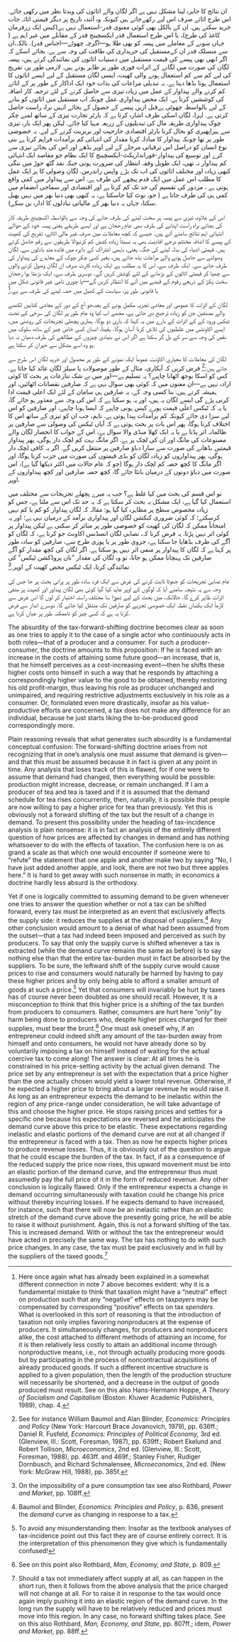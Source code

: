 ان نتائج کا جایزہ لینا مشکل نہیں ہے اگر لگان والے اثاثوں کی ویدتا نظر میں رکھی جائے. اس طرح اثاثے صرف اس لیے رکھےجاتے ہیں کیونکہ وہ آئندہ تاریخ پر دیگر قیمتی اثاثہ جات خرید سکتے ہیں. ان کے بالکل بھی کوئی معنوی قدر-استعمال نہیں ہے(کیس ایک زرفرمان کاغذ کی طرح)، یا اس طرح استعمال قدر ایکسچینج قدر کے مقابلے میں غیر اہم ہے ( جہاں سونے کے معاملے میں پیسہ کو بھی طلا ہو—اگرچہ چھوٹے—اجناس قدر). بالکہ،ان سے منسلک قدر ان کےمستقبل کی خریداری کی طاقت کی وجہ سے ہے. بجائے اسکے کہ اگر ابھی بھی پیسے کی قیمت مستقبل میں دستیاب اثاثوں کی نمائندگی کرتے ہیں، پیسہ لگان کی صورت میں لگانے کے اثرات فوری طور پر ظاہر ہوتے ہیں. لازمی طور پر، تفریح کی لیے کم سے کم استعمال ہونے والی کھپت، ایسی لگان مستقبل کے لیے ایسے اثاثوں کا استعمال ہونا بڈھا دیتا ہے. یہ تبدیلی مراعات کی بذات خود ایک اداکار کے طور پر کے اثاثے کم کرنے والے پیداوار کے عمل میں زیادہ تیزی سے حاصل کرنے کے لئے ترجمہ کار اضافہ کی کوششیں کرتا ہے. ایک محض پیداواری عمل چونکہ اب مستقبل میں اثاثوں کو بنانے کے لیے بالواسطہ چھوٹی ہےقبل ازیں پیسے کے حصول کے بجائے انہیں براہ راست حاصل کرتی ہے. لہزا، لگان اسکی طرف اشارہ کرتا ہے کہ بارٹر تجارت تیزی کے ساتھ لمبے چکر چوک پیداواری طریقہ مال کی تبدیلیوں کے زریعہ مہیا کیا جائے. لیکن پھر ایک بار، تیزی سے ہیراپھیری کو بحال کرنا بارٹر اقتصادی جارحیت اور بربریت کرنے کے لیے. یہ خصوصی طور پر تھا چونکہ پیداوار کا مبادلہ کرنا مقدار کی انتہائی کم برآمدات فراہم کرتا ہے بنی نوع انسان کو دراصل اس ترقیاتی مرحلے کے لیے اوپر بڈھے اور اس کی بجائے تیزی سے کرے اور توسیع کی پیداوار-فورانداریکٹ-ایکسچینج کا ایک نظام جو مقاصد ایک انتہائی کم پیداوار نہ تھی، ایک طویل وقفہ انتظار کی ضرورت ہوتی جبکہ نقد گٹھ جوڑ میں ننگی کبھی زیادہ اور مختلف اثاثوں کی اب تک بڑے واپس راندرس. لگان وصولی کا ہر ایک عمل کا مطلب اس عمل میں ایک قدم پیچھے کی طرف ہے. اس سے پیداوار میں کمی واقع ہوتی ہے ، مزدور کی تقسیم کی حد تک کم کرتا ہے اور اقتصادی اور سماجی انضمام میں کمی ہی کی طرف جاتا ہے ( جو، نوٹ کیا جاسکتا ہے، یہ کبھی بھی دنیا بھر میں نہیں پھیل سکتا، جہاں یہ دنیا بھر کے مالیاتی تبادلوں کا ادارہ بن سکے).

اس کے علاوہ، تیزی سے پیسہ ہر سخت لینے کی طرف جانے کی وجہ سے بالواسطہ اکسچینج طریقہ کار کی بجائے براہ راست اپنانے کی طرف بھی عام رجحان ہے اور ایسے طریقے یعنی پیسہ خود کے حوالے انتہائی اہم نتائج سامنے آتے ہیں. جیسے کہ کچھ معاملات میں صرف غیر مالی اثاثے، تفریح کی کھپت کے پیسے کا اضافہ مختتم درجے افادیت بھی یہ نسبتاً زیادہ کشش کم کرنیوالا طریقوں سے رقم حاصل کرتے ہیں. قیمتی اشیاء کی بدلہ لینے کی جگہ، یعنی، باہمی اشتراک کے دایرہ میں فائدہ مند بادلوں سے، لگان وصولنے سے حاصل ہونے والے مراعات بڈھ جاتے ہیں، بغیر کسی چکر چوک کے معاہدے کی پیداوار کی طرف جانے سے. ایک طرف سے، اس کا یہ مطلب ہے ایک زیادہ کثرت صرف ان لگان وصول کرنے والوں سے چھپا کر قیمتی اثاثوں کے بڑھانے کے لئے کوشش کریں گے. دوسری طرف سے، ایک بڑھتا ہوا رجحان سخت پکڑ کے ذریعے رقوم کے قبضے میں آنے كا انتظار كریں گے—یا چوری نامی غیر قانونی شکل میں یا قانونی طور پر، سیاست کے کھیل میں حصہ لینے کی طرف سے ہے.[^9]

لگان کے اثرات کا عمومی اور معاشی تجزیہ مکمل ہونے کے بعد،جو آج کے دور کے معاشی کتابیں لکھنے والے مصنفین جن کو زیادہ ترجیح دی جاتی ہے، مجھے اب کیا وہ عام طور پر لگان کی سرخی کے تحت ٹیکس ورود کے کے اثرات کے بارے میں یہ کہنا کہ باری دو ہوگا. ہماری پچھلی تجزیحات کی روشنی میں، ایسے اکاونٹس میں غلطیوں کی تلاش کرنا آسان ہوگا. یقیناً، انسان کسی خاص چیز کے ساتھ سلوک میں نقص کی وجہ سے سر کے بل گر سکتا ہے اگر اس نے بنیادی چیزوں کے مطالعے کی طرف دھیان نہ دیا ہو وہ اسے مشکل سے حیران کر سکتا ہے.

لگان کی معاملات کا معیاری اکاؤنٹ عموماً ایک نمونے کے طور پر محصول اور خرید لگان اس طرح سے جاتے ہیں:[^10] فرض کریں کہ آبکاری، مثال کے طور موصولات یا سیلز لگان عائد کیا جاتا ہے. کس کو اسکا بوجھ اٹھانا چاہیے؟ یہ تسلیم ہے—اور میں بے شک تنازعات پر بحث کا کوئی ارادہ نہیں ہے—ان معنوں میں کہ کوئی بھی سوال نہی ہے کہ صارفین نقصانات اٹھائیں، اور ہمیشہ کرتے ہیں. بنا کسی وجہ کے، یہ صارفین ہی سامان کے لئے ایک اعلی قیمت ادا کرنی پڑے گی ایسے لگان یہ ہیں، اور یہ ہو سکتا ہے کہ اس کی وجہ سے معذور ہو جائے گا، یا یہ کہ ٹیکس اعلٰی قیمت پورے کیس ہونی چاہیے کہ ایسا ہونا چاہیے، اور صارفین کو اس لیے سزا دی جائے کیونکہ کم برآمدات پیدا ہوتی ہے. تاہم، جب ان کو تیزی کے ساتھ اس کا اختلاف کرنا ہوگا، پھر اس بات پر بحث ہوتی ہے کہ آیاں ٹیکس کی وصولی سے صارفین پر ظالمانہ اثر پڈتا ہے یا یہ ایک کھلا منڈی والا سوال ہے، اس کے جواب کا انحصار لگان والے مصنوعات کی مانگ اور ان کی لچک پر ہے. اگر مانگ بہت کم لچک دار ہوگی، پھر پیداوار قیمتیں بڈھانے کی صورت سے سارا دباؤ صارفین پر منتقل کریں گے. اگر یہ کافی لچک دار ہوگی، پھر پیداواروں کو زیادہ لگان کو بڈی قیمتوں کی صورت میں جزب کرنا ہوگا، اور اگر مانگ کا کچھ حصہ کم لچک دار ہوگا (جو کہ عام حالات میں اکثر دیکھا گیا ہے)، اس صورت میں دباؤ دونوں کے درمیان بانٹا جائے گا، کچھ حصہ صارفین اور کچھ پیداواروں کے اوپر.

تو اس قسم کی بحث میں کیا غلط ہے؟ جب یہ میرے پچھلے تجزیحات سے مختلف میں استعمال کیا گیا ہے، ایک مشکل یہ بحث کر سکتا ہے کہ یہ حد تک اس سے ملتا ہے، جس کو زیادہ مخصوص سطح پر مظاہرہ کیا گیا ہو: مقالہ کہ لگان پیداوار کو کم یا کم نہیں کرسکتے؛ کہ کوئی ضروری کنکشن لگان اور پیداواری برآمد کے درمیان نہی ہے؛ اور یہ امتحاناً ممکن کہ لگان کی کھپت کو خصوصی طور پر متاثر کر سکتی ہے لیکن پیداوار پر کوئی اثر نہیں پڑتا. یہ فرض کرنا کہ، نصابی لگان انسڈنس اکاونٹ جو کرتا ہے، کہ لگان کو آگے کی طرف بڈھایا جا سکتا ہے، جزوی طور پر یا پوری طرح سے، صارفین کو سادہ طور پر کہنا ہے کہ لگان کا پیداوار پر منفی اثر نہیں ہو سکتا ہے. اگر لگان کی کچھ مقدار کو آگے صارفین تک پہنچانا ممکن ہو جاتا، تو وہ لگان کی مقدار "نان پروڈکشن ٹیکس" کی نمائندگی کرتا، ایک ٹیکس محض کھپت کے اوپر.[^11]

عام نصابی تجزیحات کو جھوٹا ثابت کرنے کی غرض سے ایک فرد سادہ طور پر پرانی بحث پر جا جس کی وجہ سے یہ نتیجہ سامنے آیا کہ لوگوں کے اوپر عاید کیا گیا کوئی بھی لگان پیداور اور کھپت پر منفی اثرات ظاہر کرے گا. حالانکہ، میں بحث کے لیے تھوڑا سا مختلف راستہ اختیار کر لوں گا اس غرض سے لازماً ایک یکساں نقطہ ایک خصوصی تجزیے کو صارفین تک منتقل کیا جائے گا. دوسرے انداز سے فرض کرنا یہ ہے کہ کسی چیز کو ناممکنہ طور پر عیاں کرنا ہے.

The absurdity of the tax-forward-shifting doctrine becomes clear as soon as one tries to apply it to the case of a single actor who continuously acts in both roles—that of a producer and a consumer. For such a producer-consumer, the doctrine amounts to this proposition: If he is faced with an increase in the costs of attaining some future good—an increase, that is, that he himself perceives as a cost-increasing event—then he shifts these higher costs onto himself in such a way that he responds by attaching a correspondingly higher value to the good to be obtained, thereby restoring his old profit-margin, thus leaving his role as producer unchanged and unimpaired, and requiring restrictive adjustments exclusively in his role as a consumer. Or, formulated even more drastically, insofar as his value-productive efforts are concerned, a tax does not make any difference for an individual, because he just starts liking the to-be-produced good correspondingly more.

Plain reasoning reveals that what generates such absurdity is a fundamental conceptual confusion: The forward-shifting doctrine arises from not recognizing that in one’s analysis one must assume that demand is given—and that this must be assumed because it in fact is given at any point in time. Any analysis that loses track of this is flawed, for if one were to assume that demand had changed, then everything would be possible: production might increase, decrease, or remain unchanged. If I am a producer of tea and tea is taxed and if it is assumed that the demand schedule for tea rises concurrently, then, naturally, it is possible that people are now willing to pay a higher price for tea than previously. Yet this is obviously not a forward shifting of the tax but the result of a change in demand. To present this possibility under the heading of tax-incidence analysis is plain nonsense: it is in fact an analysis of the entirely different question of how prices are affected by changes in demand and has nothing whatsoever to do with the effects of taxation. The confusion here is on as grand a scale as that which one would encounter if someone were to “refute” the statement that one apple and another make two by saying “No, I have just added another apple, and look, there are not two but three apples here.” It is hard to get away with such nonsense in math; in economics a doctrine hardly less absurd is the orthodoxy.

Yet if one is logically committed to assuming demand to be given whenever one tries to answer the question whether or not a tax can be shifted forward, every tax must be interpreted as an event that exclusively affects the supply side: it reduces the supplies at the disposal of suppliers.[^12] Any other conclusion would amount to a denial of what had been assumed from the outset—that a tax had indeed been imposed and perceived as such by producers. To say that only the supply curve is shifted whenever a tax is extracted (while the demand curve remains the same as before) is to say nothing else than that the entire tax-burden must in fact be absorbed by the suppliers. To be sure, the leftward shift of the supply curve would cause prices to rise and consumers would naturally be harmed by having to pay these higher prices and by only being able to afford a smaller amount of goods at such a price.[^13] Yet that consumers will invariably be hurt by taxes has of course never been doubted as one should recall. However, it is a misconception to think that this higher price is a shifting of the tax burden from producers to consumers. Rather, consumers are hurt here “only” by harm being done to producers who, despite higher prices charged for their supplies, must bear the brunt.[^14] One must ask oneself why, if an entrepreneur could indeed shift any amount of the tax-burden away from himself and onto consumers, he would not have already done so by voluntarily imposing a tax on himself instead of waiting for the actual coercive tax to come along! The answer is clear: At all times he is constrained in his price-setting activity by the actual given demand. The price set by any entrepreneur is set with the expectation that a price higher than the one actually chosen would yield a lower total revenue. Otherwise, if he expected a higher price to bring about a larger revenue he would raise it. As long as an entrepreneur expects the demand to be inelastic within the region of any price-range under consideration, he will take advantage of this and choose the higher price. He stops raising prices and settles for a specific one because his expectations are reversed and he anticipates the demand curve above this price to be elastic. These expectations regarding inelastic and elastic portions of the demand curve are not at all changed if the entrepreneur is faced with a tax. Then as now he expects higher prices to produce revenue losses. Thus, it is obviously out of the question to argue that he could escape the burden of the tax. In fact, if as a consequence of the reduced supply the price now rises, this upward movement must be into an elastic portion of the demand curve, and the entrepreneur thus must assumedly pay the full price of it in the form of reduced revenue. Any other conclusion is logically flawed. Only if the entrepreneur expects a change in demand occurring simultaneously with taxation could he change his price without thereby incurring losses. If he expects demand to have increased, for instance, such that there will now be an inelastic rather than an elastic stretch of the demand curve above the presently going price, he will be able to raise it without punishment. Again, this is not a forward shifting of the tax. This is increased demand. With or without the tax the entrepreneur would have acted in precisely the same way. The tax has nothing to do with such price changes. In any case, the tax must be paid exclusively and in full by the suppliers of the taxed goods.[^15]

[^9]: Here once again what has already been explained in a somewhat different connection in note 7 above becomes evident: why it is a fundamental mistake to think that taxation might have a “neutral” effect on production such that any “negative” effects on tax*payers* may be compensated by corresponding “positive” effects on tax *spenders*. What is overlooked in this sort of reasoning is that the introduction of taxation not only implies favoring nonproducers at the expense of producers. It simultaneously changes, for producers and nonproducers alike, the cost attached to different methods of attaining an income, for it is then relatively less costly to attain an additional income through nonproductive means, i.e., not through actually producing more goods but by participating in the process of noncontractual acquisitions of already produced goods. If such a different incentive structure is applied to a given population, then the length of the production structure will necessarily be shortened, and a decrease in the output of goods produced must result. See on this also Hans-Hermann Hoppe, *A Theory of Socialism and Capitalism* (Boston: Kluwer Academic Publishers, 1989), chap. 4.

[^10]: See for instance William Baumol and Alan Blinder, *Economics: Principles and Policy* (New York: Harcourt Brace Jovanovich, 1979), pp. 636ff.; Daniel R. Fusfeld, *Economics: Principles of Political Economy,* 3rd ed. (Glenview, Ill.: Scott, Foresman, 1987), pp. 639ff.; Robert Ekelund and Robert Tollison, *Microeconomics*, 2nd ed. (Glenview, Ill.: Scott, Foresman, 1988), pp. 463ff. and 469f.; Stanley Fisher, Rudiger Dornbusch, and Richard Schmalensee, *Microeconomics*, 2nd ed. (New York: McGraw Hill, 1988), pp. 385f.

[^11]: On the impossibility of a pure consumption tax see also Rothbard, *Power and Market*, pp. 108ff.

[^12]: Baumol and Blinder, *Economics: Principles and Policy*, p. 636, present the *demand* curve as changing in response to a tax.

[^13]: To avoid any misunderstanding then: Insofar as the textbook analyses of tax-incidence point out this fact they are of course entirely correct. It is the interpretation of this phenomenon they give which is fundamentally confused!

[^14]: See on this point also Rothbard, *Man, Economy, and State*, p. 809.

[^15]: Should a tax not immediately affect supply at all, as can happen in the short run, then it follows from the above analysis that the price charged will not change at all. For to raise it in response to the tax would once again imply pushing it into an elastic region of the demand curve. In the long run the supply will have to be relatively reduced and prices must move into this region. In any case, no forward shifting takes place. See on this also Rothbard, *Man, Economy, and State*, pp. 807ff.; idem, *Power and Market*, pp. 88ff.
